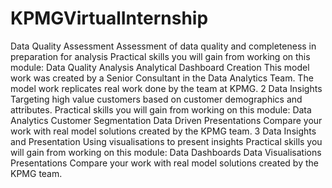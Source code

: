 # KPMGVirtualInternship
Data Quality Assessment
Assessment of data quality and completeness in preparation for analysis
Practical skills you will gain from working on this module:
Data Quality Analysis Analytical Dashboard Creation
This model work was created by a Senior Consultant in the Data Analytics Team. The model work replicates real work done by the team at KPMG.
2
Data Insights
Targeting high value customers based on customer demographics and attributes.
Practical skills you will gain from working on this module:
Data Analytics Customer Segmentation Data Driven Presentations
Compare your work with real model solutions created by the KPMG team.
3
Data Insights and Presentation
Using visualisations to present insights
Practical skills you will gain from working on this module:
Data Dashboards Data Visualisations Presentations
Compare your work with real model solutions created by the KPMG team.
